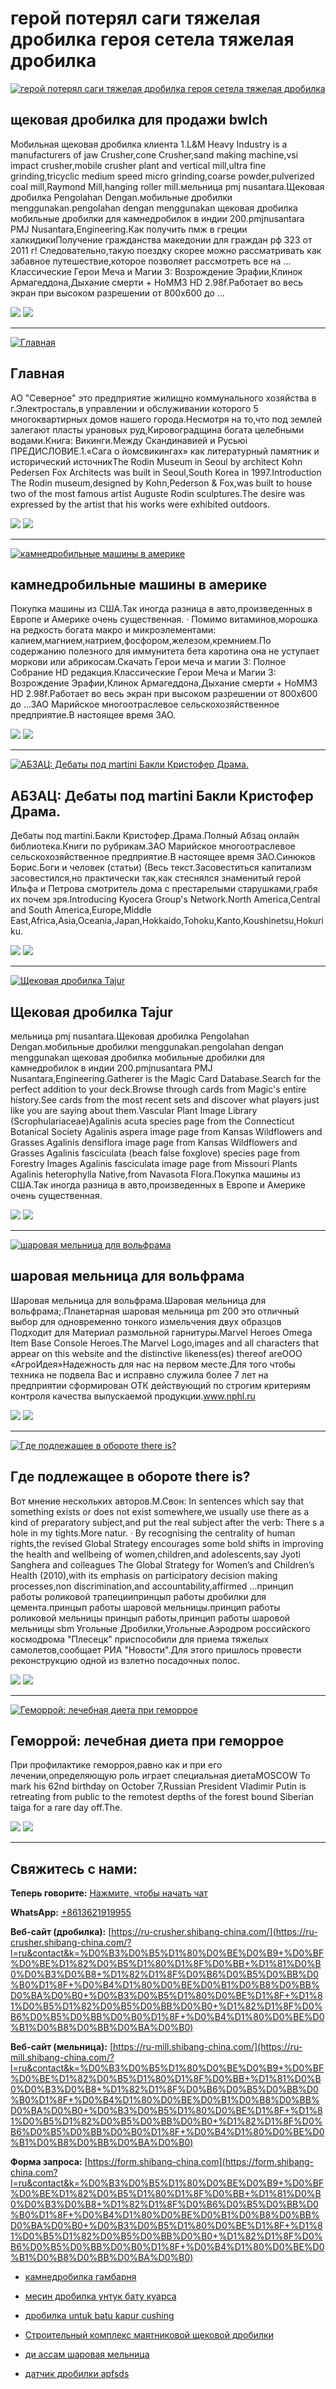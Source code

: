 # герой потерял саги тяжелая дробилка героя сетела тяжелая дробилка

<a href="https://swt.shibang-china.com/?l=ru&img&k=%D0%B3%D0%B5%D1%80%D0%BE%D0%B9+%D0%BF%D0%BE%D1%82%D0%B5%D1%80%D1%8F%D0%BB+%D1%81%D0%B0%D0%B3%D0%B8+%D1%82%D1%8F%D0%B6%D0%B5%D0%BB%D0%B0%D1%8F+%D0%B4%D1%80%D0%BE%D0%B1%D0%B8%D0%BB%D0%BA%D0%B0+%D0%B3%D0%B5%D1%80%D0%BE%D1%8F+%D1%81%D0%B5%D1%82%D0%B5%D0%BB%D0%B0+%D1%82%D1%8F%D0%B6%D0%B5%D0%BB%D0%B0%D1%8F+%D0%B4%D1%80%D0%BE%D0%B1%D0%B8%D0%BB%D0%BA%D0%B0" target="_blank">![герой потерял саги тяжелая дробилка героя сетела тяжелая дробилка](http://static.shibang-china.com/all-800x300/1389.jpg)</a>

## щековая дробилка для продажи bwlch
Мобильная щековая дробилка клиента 1.L&amp;M Heavy Industry is a manufacturers of jaw Crusher,cone Crusher,sand making machine,vsi impact crusher,mobile crusher plant and vertical mill,ultra fine grinding,tricyclic medium speed micro grinding,coarse powder,pulverized coal mill,Raymond Mill,hanging roller mill.мельница pmj nusantara.Щековая дробилка Pengolahan Dengan.мобильные дробилки menggunakan.pengolahan dengan menggunakan щековая дробилка мобильные дробилки для камнедробилок в индии 200.pmjnusantara PMJ Nusantara,Engineering.Как получить пмж в греции халкидикиПолучение гражданства македонии для граждан рф 323 от 2011 г! Следовательно,такую поездку скорее можно рассматривать как забавное путешествие,которое позволяет рассмотреть все на …Классические Герои Меча и Магии 3: Возрождение Эрафии,Клинок Армагеддона,Дыхание смерти + HoMM3 HD 2.98f.Работает во весь экран при высоком разрешении от 800x600 до …


<a href="https://whatsapp.shibangsoft.com/WhatsApp.php" target="_blank" title="WhatsApp">![](http://static.shibang-china.com/icon/whatsapp.png)</a> <a href="https://swt.shibang-china.com/?l=ru&icon&k=%D0%B3%D0%B5%D1%80%D0%BE%D0%B9+%D0%BF%D0%BE%D1%82%D0%B5%D1%80%D1%8F%D0%BB+%D1%81%D0%B0%D0%B3%D0%B8+%D1%82%D1%8F%D0%B6%D0%B5%D0%BB%D0%B0%D1%8F+%D0%B4%D1%80%D0%BE%D0%B1%D0%B8%D0%BB%D0%BA%D0%B0+%D0%B3%D0%B5%D1%80%D0%BE%D1%8F+%D1%81%D0%B5%D1%82%D0%B5%D0%BB%D0%B0+%D1%82%D1%8F%D0%B6%D0%B5%D0%BB%D0%B0%D1%8F+%D0%B4%D1%80%D0%BE%D0%B1%D0%B8%D0%BB%D0%BA%D0%B0" target="_blank">![](http://static.shibang-china.com/icon/chat-ru.png)</a>

---

<a href="https://swt.shibang-china.com/?l=ru&img&k=%D0%B3%D0%B5%D1%80%D0%BE%D0%B9+%D0%BF%D0%BE%D1%82%D0%B5%D1%80%D1%8F%D0%BB+%D1%81%D0%B0%D0%B3%D0%B8+%D1%82%D1%8F%D0%B6%D0%B5%D0%BB%D0%B0%D1%8F+%D0%B4%D1%80%D0%BE%D0%B1%D0%B8%D0%BB%D0%BA%D0%B0+%D0%B3%D0%B5%D1%80%D0%BE%D1%8F+%D1%81%D0%B5%D1%82%D0%B5%D0%BB%D0%B0+%D1%82%D1%8F%D0%B6%D0%B5%D0%BB%D0%B0%D1%8F+%D0%B4%D1%80%D0%BE%D0%B1%D0%B8%D0%BB%D0%BA%D0%B0" target="_blank">![Главная](http://static.shibang-china.com/all-800x300/399.jpg)</a>

## Главная
АО &quot;Северное&quot; это предприятие жилищно коммунального хозяйства в г.Электросталь,в управлении и обслуживании которого 5 многоквартирных домов нашего города.Несмотря на то,что под землей залегают пласты урановых руд,Кировоградщина богата целебными водами.Книга: Викинги.Между Скандинавией и Русьюi ПРЕДИСЛОВИЕ.1.&#171;Сага о йомсвикингах&#187; как литературный памятник и исторический источникThe Rodin Museum in Seoul by architect Kohn Pedersen Fox Architects was built in Seoul,South Korea in 1997.Introduction The Rodin museum,designed by Kohn,Pederson &amp; Fox,was built to house two of the most famous artist Auguste Rodin sculptures.The desire was expressed by the artist that his works were exhibited outdoors.


<a href="https://whatsapp.shibangsoft.com/WhatsApp.php" target="_blank" title="WhatsApp">![](http://static.shibang-china.com/icon/whatsapp.png)</a> <a href="https://swt.shibang-china.com/?l=ru&icon&k=%D0%B3%D0%B5%D1%80%D0%BE%D0%B9+%D0%BF%D0%BE%D1%82%D0%B5%D1%80%D1%8F%D0%BB+%D1%81%D0%B0%D0%B3%D0%B8+%D1%82%D1%8F%D0%B6%D0%B5%D0%BB%D0%B0%D1%8F+%D0%B4%D1%80%D0%BE%D0%B1%D0%B8%D0%BB%D0%BA%D0%B0+%D0%B3%D0%B5%D1%80%D0%BE%D1%8F+%D1%81%D0%B5%D1%82%D0%B5%D0%BB%D0%B0+%D1%82%D1%8F%D0%B6%D0%B5%D0%BB%D0%B0%D1%8F+%D0%B4%D1%80%D0%BE%D0%B1%D0%B8%D0%BB%D0%BA%D0%B0" target="_blank">![](http://static.shibang-china.com/icon/chat-ru.png)</a>

---

<a href="https://swt.shibang-china.com/?l=ru&img&k=%D0%B3%D0%B5%D1%80%D0%BE%D0%B9+%D0%BF%D0%BE%D1%82%D0%B5%D1%80%D1%8F%D0%BB+%D1%81%D0%B0%D0%B3%D0%B8+%D1%82%D1%8F%D0%B6%D0%B5%D0%BB%D0%B0%D1%8F+%D0%B4%D1%80%D0%BE%D0%B1%D0%B8%D0%BB%D0%BA%D0%B0+%D0%B3%D0%B5%D1%80%D0%BE%D1%8F+%D1%81%D0%B5%D1%82%D0%B5%D0%BB%D0%B0+%D1%82%D1%8F%D0%B6%D0%B5%D0%BB%D0%B0%D1%8F+%D0%B4%D1%80%D0%BE%D0%B1%D0%B8%D0%BB%D0%BA%D0%B0" target="_blank">![камнедробильные машины в америке](http://static.shibang-china.com/all-800x300/1487.jpg)</a>

## камнедробильные машины в америке
Покупка машины из США.Так иногда разница в авто,произведенных в Европе и Америке очень существенная.&nbsp;&#0183;&#32;Помимо витаминов,морошка на редкость богата макро и микроэлементами: калием,магнием,натрием,фосфором,железом,кремнием.По содержанию полезного для иммунитета бета каротина она не уступает моркови или абрикосам.Скачать Герои меча и магии 3: Полное Собрание HD редакция.Классические Герои Меча и Магии 3: Возрождение Эрафии,Клинок Армагеддона,Дыхание смерти + HoMM3 HD 2.98f.Работает во весь экран при высоком разрешении от 800x600 до …ЗАО Марийское многоотраслевое сельскохозяйственное предприятие.В настоящее время ЗАО.


<a href="https://whatsapp.shibangsoft.com/WhatsApp.php" target="_blank" title="WhatsApp">![](http://static.shibang-china.com/icon/whatsapp.png)</a> <a href="https://swt.shibang-china.com/?l=ru&icon&k=%D0%B3%D0%B5%D1%80%D0%BE%D0%B9+%D0%BF%D0%BE%D1%82%D0%B5%D1%80%D1%8F%D0%BB+%D1%81%D0%B0%D0%B3%D0%B8+%D1%82%D1%8F%D0%B6%D0%B5%D0%BB%D0%B0%D1%8F+%D0%B4%D1%80%D0%BE%D0%B1%D0%B8%D0%BB%D0%BA%D0%B0+%D0%B3%D0%B5%D1%80%D0%BE%D1%8F+%D1%81%D0%B5%D1%82%D0%B5%D0%BB%D0%B0+%D1%82%D1%8F%D0%B6%D0%B5%D0%BB%D0%B0%D1%8F+%D0%B4%D1%80%D0%BE%D0%B1%D0%B8%D0%BB%D0%BA%D0%B0" target="_blank">![](http://static.shibang-china.com/icon/chat-ru.png)</a>

---

<a href="https://swt.shibang-china.com/?l=ru&img&k=%D0%B3%D0%B5%D1%80%D0%BE%D0%B9+%D0%BF%D0%BE%D1%82%D0%B5%D1%80%D1%8F%D0%BB+%D1%81%D0%B0%D0%B3%D0%B8+%D1%82%D1%8F%D0%B6%D0%B5%D0%BB%D0%B0%D1%8F+%D0%B4%D1%80%D0%BE%D0%B1%D0%B8%D0%BB%D0%BA%D0%B0+%D0%B3%D0%B5%D1%80%D0%BE%D1%8F+%D1%81%D0%B5%D1%82%D0%B5%D0%BB%D0%B0+%D1%82%D1%8F%D0%B6%D0%B5%D0%BB%D0%B0%D1%8F+%D0%B4%D1%80%D0%BE%D0%B1%D0%B8%D0%BB%D0%BA%D0%B0" target="_blank">![АБЗАЦ: Дебаты под martini Бакли Кристофер Драма.](http://static.shibang-china.com/all-800x300/454.jpg)</a>

## АБЗАЦ: Дебаты под martini Бакли Кристофер Драма.
Дебаты под martini.Бакли Кристофер.Драма.Полный Абзац онлайн библиотека.Книги по рубрикам.ЗАО Марийское многоотраслевое сельскохозяйственное предприятие.В настоящее время ЗАО.Синюков Борис.Боги и человек (статьи) (Весь текст.Засовеститься капитализм засовестился,но практически так,как стеснялся знаменитый герой Ильфа и Петрова смотритель дома с престарелыми старушками,грабя их почем зря.Introducing Kyocera Group's Network.North America,Central and South America,Europe,Middle East,Africa,Asia,Oceania,Japan,Hokkaido,Tohoku,Kanto,Koushinetsu,Hokuriku.


<a href="https://whatsapp.shibangsoft.com/WhatsApp.php" target="_blank" title="WhatsApp">![](http://static.shibang-china.com/icon/whatsapp.png)</a> <a href="https://swt.shibang-china.com/?l=ru&icon&k=%D0%B3%D0%B5%D1%80%D0%BE%D0%B9+%D0%BF%D0%BE%D1%82%D0%B5%D1%80%D1%8F%D0%BB+%D1%81%D0%B0%D0%B3%D0%B8+%D1%82%D1%8F%D0%B6%D0%B5%D0%BB%D0%B0%D1%8F+%D0%B4%D1%80%D0%BE%D0%B1%D0%B8%D0%BB%D0%BA%D0%B0+%D0%B3%D0%B5%D1%80%D0%BE%D1%8F+%D1%81%D0%B5%D1%82%D0%B5%D0%BB%D0%B0+%D1%82%D1%8F%D0%B6%D0%B5%D0%BB%D0%B0%D1%8F+%D0%B4%D1%80%D0%BE%D0%B1%D0%B8%D0%BB%D0%BA%D0%B0" target="_blank">![](http://static.shibang-china.com/icon/chat-ru.png)</a>

---

<a href="https://swt.shibang-china.com/?l=ru&img&k=%D0%B3%D0%B5%D1%80%D0%BE%D0%B9+%D0%BF%D0%BE%D1%82%D0%B5%D1%80%D1%8F%D0%BB+%D1%81%D0%B0%D0%B3%D0%B8+%D1%82%D1%8F%D0%B6%D0%B5%D0%BB%D0%B0%D1%8F+%D0%B4%D1%80%D0%BE%D0%B1%D0%B8%D0%BB%D0%BA%D0%B0+%D0%B3%D0%B5%D1%80%D0%BE%D1%8F+%D1%81%D0%B5%D1%82%D0%B5%D0%BB%D0%B0+%D1%82%D1%8F%D0%B6%D0%B5%D0%BB%D0%B0%D1%8F+%D0%B4%D1%80%D0%BE%D0%B1%D0%B8%D0%BB%D0%BA%D0%B0" target="_blank">![Щековая дробилка Tajur](http://static.shibang-china.com/all-800x300/1042.jpg)</a>

## Щековая дробилка Tajur
мельница pmj nusantara.Щековая дробилка Pengolahan Dengan.мобильные дробилки menggunakan.pengolahan dengan menggunakan щековая дробилка мобильные дробилки для камнедробилок в индии 200.pmjnusantara PMJ Nusantara,Engineering.Gatherer is the Magic Card Database.Search for the perfect addition to your deck.Browse through cards from Magic's entire history.See cards from the most recent sets and discover what players just like you are saying about them.Vascular Plant Image Library (Scrophulariaceae)Agalinis acuta species page from the Connecticut Botanical Society Agalinis aspera image page from Kansas Wildflowers and Grasses Agalinis densiflora image page from Kansas Wildflowers and Grasses Agalinis fasciculata (beach false foxglove) species page from Forestry Images Agalinis fasciculata image page from Missouri Plants Agalinis heterophylla Native,from Navasota Flora.Покупка машины из США.Так иногда разница в авто,произведенных в Европе и Америке очень существенная.


<a href="https://whatsapp.shibangsoft.com/WhatsApp.php" target="_blank" title="WhatsApp">![](http://static.shibang-china.com/icon/whatsapp.png)</a> <a href="https://swt.shibang-china.com/?l=ru&icon&k=%D0%B3%D0%B5%D1%80%D0%BE%D0%B9+%D0%BF%D0%BE%D1%82%D0%B5%D1%80%D1%8F%D0%BB+%D1%81%D0%B0%D0%B3%D0%B8+%D1%82%D1%8F%D0%B6%D0%B5%D0%BB%D0%B0%D1%8F+%D0%B4%D1%80%D0%BE%D0%B1%D0%B8%D0%BB%D0%BA%D0%B0+%D0%B3%D0%B5%D1%80%D0%BE%D1%8F+%D1%81%D0%B5%D1%82%D0%B5%D0%BB%D0%B0+%D1%82%D1%8F%D0%B6%D0%B5%D0%BB%D0%B0%D1%8F+%D0%B4%D1%80%D0%BE%D0%B1%D0%B8%D0%BB%D0%BA%D0%B0" target="_blank">![](http://static.shibang-china.com/icon/chat-ru.png)</a>

---

<a href="https://swt.shibang-china.com/?l=ru&img&k=%D0%B3%D0%B5%D1%80%D0%BE%D0%B9+%D0%BF%D0%BE%D1%82%D0%B5%D1%80%D1%8F%D0%BB+%D1%81%D0%B0%D0%B3%D0%B8+%D1%82%D1%8F%D0%B6%D0%B5%D0%BB%D0%B0%D1%8F+%D0%B4%D1%80%D0%BE%D0%B1%D0%B8%D0%BB%D0%BA%D0%B0+%D0%B3%D0%B5%D1%80%D0%BE%D1%8F+%D1%81%D0%B5%D1%82%D0%B5%D0%BB%D0%B0+%D1%82%D1%8F%D0%B6%D0%B5%D0%BB%D0%B0%D1%8F+%D0%B4%D1%80%D0%BE%D0%B1%D0%B8%D0%BB%D0%BA%D0%B0" target="_blank">![шаровая мельница для вольфрама](http://static.shibang-china.com/all-800x300/1451.jpg)</a>

## шаровая мельница для вольфрама
Шаровая мельница для вольфрама.Шаровая мельница для вольфрама;.Планетарная шаровая мельница pm 200 это отличный выбор для одновременно тонкого измельчения двух образцов Подходит для Материал размольной гарнитуры.Marvel Heroes Omega Item Base Console Heroes.The Marvel Logo,images and all characters that appear on this website and the distinctive likeness(es) thereof areООО &#171;АгроИдея&#187;Надежность для нас на первом месте.Для того чтобы техника не подвела Вас и исправно служила более 7 лет на предприятии сформирован ОТК действующий по строгим критериям контроля качества выпускаемой продукции.www.nphl.ru


<a href="https://whatsapp.shibangsoft.com/WhatsApp.php" target="_blank" title="WhatsApp">![](http://static.shibang-china.com/icon/whatsapp.png)</a> <a href="https://swt.shibang-china.com/?l=ru&icon&k=%D0%B3%D0%B5%D1%80%D0%BE%D0%B9+%D0%BF%D0%BE%D1%82%D0%B5%D1%80%D1%8F%D0%BB+%D1%81%D0%B0%D0%B3%D0%B8+%D1%82%D1%8F%D0%B6%D0%B5%D0%BB%D0%B0%D1%8F+%D0%B4%D1%80%D0%BE%D0%B1%D0%B8%D0%BB%D0%BA%D0%B0+%D0%B3%D0%B5%D1%80%D0%BE%D1%8F+%D1%81%D0%B5%D1%82%D0%B5%D0%BB%D0%B0+%D1%82%D1%8F%D0%B6%D0%B5%D0%BB%D0%B0%D1%8F+%D0%B4%D1%80%D0%BE%D0%B1%D0%B8%D0%BB%D0%BA%D0%B0" target="_blank">![](http://static.shibang-china.com/icon/chat-ru.png)</a>

---

<a href="https://swt.shibang-china.com/?l=ru&img&k=%D0%B3%D0%B5%D1%80%D0%BE%D0%B9+%D0%BF%D0%BE%D1%82%D0%B5%D1%80%D1%8F%D0%BB+%D1%81%D0%B0%D0%B3%D0%B8+%D1%82%D1%8F%D0%B6%D0%B5%D0%BB%D0%B0%D1%8F+%D0%B4%D1%80%D0%BE%D0%B1%D0%B8%D0%BB%D0%BA%D0%B0+%D0%B3%D0%B5%D1%80%D0%BE%D1%8F+%D1%81%D0%B5%D1%82%D0%B5%D0%BB%D0%B0+%D1%82%D1%8F%D0%B6%D0%B5%D0%BB%D0%B0%D1%8F+%D0%B4%D1%80%D0%BE%D0%B1%D0%B8%D0%BB%D0%BA%D0%B0" target="_blank">![Где подлежащее в обороте there is?](http://static.shibang-china.com/all-800x300/230.jpg)</a>

## Где подлежащее в обороте there is?
Вот мнение нескольких авторов.М.Свон: In sentences which say that something exists or does not exist somewhere,we usually use there as a kind of preparatory subject,and put the real subject after the verb: There s a hole in my tights.More natur.&nbsp;&#0183;&#32;By recognising the centrality of human rights,the revised Global Strategy encourages some bold shifts in improving the health and wellbeing of women,children,and adolescents,say Jyoti Sanghera and colleagues The Global Strategy for Women’s and Children’s Health (2010),with its emphasis on participatory decision making processes,non discrimination,and accountability,affirmed …принцип работы роликовой трапециипринцып работы дробилки для цемента.принцып работы шаровой мельницы.принцип работы роликовой мельницы принцып работы,принцип работы шаровой мельницы sbm Угольные Дробилки,Угольные.Аэродром российского космодрома &quot;Плесецк&quot; приспособили для приема тяжелых самолетов,сообщает РИА &quot;Новости&quot;.Для этого пришлось провести реконструкцию одной из взлетно посадочных полос.


<a href="https://whatsapp.shibangsoft.com/WhatsApp.php" target="_blank" title="WhatsApp">![](http://static.shibang-china.com/icon/whatsapp.png)</a> <a href="https://swt.shibang-china.com/?l=ru&icon&k=%D0%B3%D0%B5%D1%80%D0%BE%D0%B9+%D0%BF%D0%BE%D1%82%D0%B5%D1%80%D1%8F%D0%BB+%D1%81%D0%B0%D0%B3%D0%B8+%D1%82%D1%8F%D0%B6%D0%B5%D0%BB%D0%B0%D1%8F+%D0%B4%D1%80%D0%BE%D0%B1%D0%B8%D0%BB%D0%BA%D0%B0+%D0%B3%D0%B5%D1%80%D0%BE%D1%8F+%D1%81%D0%B5%D1%82%D0%B5%D0%BB%D0%B0+%D1%82%D1%8F%D0%B6%D0%B5%D0%BB%D0%B0%D1%8F+%D0%B4%D1%80%D0%BE%D0%B1%D0%B8%D0%BB%D0%BA%D0%B0" target="_blank">![](http://static.shibang-china.com/icon/chat-ru.png)</a>

---

<a href="https://swt.shibang-china.com/?l=ru&img&k=%D0%B3%D0%B5%D1%80%D0%BE%D0%B9+%D0%BF%D0%BE%D1%82%D0%B5%D1%80%D1%8F%D0%BB+%D1%81%D0%B0%D0%B3%D0%B8+%D1%82%D1%8F%D0%B6%D0%B5%D0%BB%D0%B0%D1%8F+%D0%B4%D1%80%D0%BE%D0%B1%D0%B8%D0%BB%D0%BA%D0%B0+%D0%B3%D0%B5%D1%80%D0%BE%D1%8F+%D1%81%D0%B5%D1%82%D0%B5%D0%BB%D0%B0+%D1%82%D1%8F%D0%B6%D0%B5%D0%BB%D0%B0%D1%8F+%D0%B4%D1%80%D0%BE%D0%B1%D0%B8%D0%BB%D0%BA%D0%B0" target="_blank">![Геморрой: лечебная диета при геморрое](http://static.shibang-china.com/all-800x300/341.jpg)</a>

## Геморрой: лечебная диета при геморрое
При профилактике геморроя,равно как и при его лечении,определяющую роль играет специальная диетаMOSCOW To mark his 62nd birthday on October 7,Russian President Vladimir Putin is retreating from public to the remotest depths of the forest bound Siberian taiga for a rare day off.The.

<a href="https://whatsapp.shibangsoft.com/WhatsApp.php" target="_blank" title="WhatsApp">![](http://static.shibang-china.com/icon/whatsapp.png)</a> <a href="https://swt.shibang-china.com/?l=ru&icon&k=%D0%B3%D0%B5%D1%80%D0%BE%D0%B9+%D0%BF%D0%BE%D1%82%D0%B5%D1%80%D1%8F%D0%BB+%D1%81%D0%B0%D0%B3%D0%B8+%D1%82%D1%8F%D0%B6%D0%B5%D0%BB%D0%B0%D1%8F+%D0%B4%D1%80%D0%BE%D0%B1%D0%B8%D0%BB%D0%BA%D0%B0+%D0%B3%D0%B5%D1%80%D0%BE%D1%8F+%D1%81%D0%B5%D1%82%D0%B5%D0%BB%D0%B0+%D1%82%D1%8F%D0%B6%D0%B5%D0%BB%D0%B0%D1%8F+%D0%B4%D1%80%D0%BE%D0%B1%D0%B8%D0%BB%D0%BA%D0%B0" target="_blank">![](http://static.shibang-china.com/icon/chat-ru.png)</a>

---
## Свяжитесь с нами:

**Теперь говорите:** [Нажмите, чтобы начать чат](https://swt.shibang-china.com?l=ru&contact&k=%D0%B3%D0%B5%D1%80%D0%BE%D0%B9+%D0%BF%D0%BE%D1%82%D0%B5%D1%80%D1%8F%D0%BB+%D1%81%D0%B0%D0%B3%D0%B8+%D1%82%D1%8F%D0%B6%D0%B5%D0%BB%D0%B0%D1%8F+%D0%B4%D1%80%D0%BE%D0%B1%D0%B8%D0%BB%D0%BA%D0%B0+%D0%B3%D0%B5%D1%80%D0%BE%D1%8F+%D1%81%D0%B5%D1%82%D0%B5%D0%BB%D0%B0+%D1%82%D1%8F%D0%B6%D0%B5%D0%BB%D0%B0%D1%8F+%D0%B4%D1%80%D0%BE%D0%B1%D0%B8%D0%BB%D0%BA%D0%B0)

**WhatsApp:**  [+8613621919955](https://whatsapp.shibangsoft.com/WhatsApp.php)

**Веб-сайт (дробилка):** [https://ru-crusher.shibang-china.com/](https://ru-crusher.shibang-china.com/?l=ru&contact&k=%D0%B3%D0%B5%D1%80%D0%BE%D0%B9+%D0%BF%D0%BE%D1%82%D0%B5%D1%80%D1%8F%D0%BB+%D1%81%D0%B0%D0%B3%D0%B8+%D1%82%D1%8F%D0%B6%D0%B5%D0%BB%D0%B0%D1%8F+%D0%B4%D1%80%D0%BE%D0%B1%D0%B8%D0%BB%D0%BA%D0%B0+%D0%B3%D0%B5%D1%80%D0%BE%D1%8F+%D1%81%D0%B5%D1%82%D0%B5%D0%BB%D0%B0+%D1%82%D1%8F%D0%B6%D0%B5%D0%BB%D0%B0%D1%8F+%D0%B4%D1%80%D0%BE%D0%B1%D0%B8%D0%BB%D0%BA%D0%B0)

**Веб-сайт (мельница):** [https://ru-mill.shibang-china.com/](https://ru-mill.shibang-china.com/?l=ru&contact&k=%D0%B3%D0%B5%D1%80%D0%BE%D0%B9+%D0%BF%D0%BE%D1%82%D0%B5%D1%80%D1%8F%D0%BB+%D1%81%D0%B0%D0%B3%D0%B8+%D1%82%D1%8F%D0%B6%D0%B5%D0%BB%D0%B0%D1%8F+%D0%B4%D1%80%D0%BE%D0%B1%D0%B8%D0%BB%D0%BA%D0%B0+%D0%B3%D0%B5%D1%80%D0%BE%D1%8F+%D1%81%D0%B5%D1%82%D0%B5%D0%BB%D0%B0+%D1%82%D1%8F%D0%B6%D0%B5%D0%BB%D0%B0%D1%8F+%D0%B4%D1%80%D0%BE%D0%B1%D0%B8%D0%BB%D0%BA%D0%B0)

**Форма запроса:** [https://form.shibang-china.com](https://form.shibang-china.com?l=ru&contact&k=%D0%B3%D0%B5%D1%80%D0%BE%D0%B9+%D0%BF%D0%BE%D1%82%D0%B5%D1%80%D1%8F%D0%BB+%D1%81%D0%B0%D0%B3%D0%B8+%D1%82%D1%8F%D0%B6%D0%B5%D0%BB%D0%B0%D1%8F+%D0%B4%D1%80%D0%BE%D0%B1%D0%B8%D0%BB%D0%BA%D0%B0+%D0%B3%D0%B5%D1%80%D0%BE%D1%8F+%D1%81%D0%B5%D1%82%D0%B5%D0%BB%D0%B0+%D1%82%D1%8F%D0%B6%D0%B5%D0%BB%D0%B0%D1%8F+%D0%B4%D1%80%D0%BE%D0%B1%D0%B8%D0%BB%D0%BA%D0%B0)

* [камнедробилка гамбарня](../134/%D0%BA%D0%B0%D0%BC%D0%BD%D0%B5%D0%B4%D1%80%D0%BE%D0%B1%D0%B8%D0%BB%D0%BA%D0%B0%20%D0%B3%D0%B0%D0%BC%D0%B1%D0%B0%D1%80%D0%BD%D1%8F.md)

* [месин дробилка унтук бату куарса](../132/%D0%BC%D0%B5%D1%81%D0%B8%D0%BD%20%D0%B4%D1%80%D0%BE%D0%B1%D0%B8%D0%BB%D0%BA%D0%B0%20%D1%83%D0%BD%D1%82%D1%83%D0%BA%20%D0%B1%D0%B0%D1%82%D1%83%20%D0%BA%D1%83%D0%B0%D1%80%D1%81%D0%B0.md)

* [дробилка untuk batu kapur cushing](../134/%D0%B4%D1%80%D0%BE%D0%B1%D0%B8%D0%BB%D0%BA%D0%B0%20untuk%20batu%20kapur%20cushing.md)

* [Строительный комплекс маятниковой щековой дробилки](../135/%D0%A1%D1%82%D1%80%D0%BE%D0%B8%D1%82%D0%B5%D0%BB%D1%8C%D0%BD%D1%8B%D0%B9%20%D0%BA%D0%BE%D0%BC%D0%BF%D0%BB%D0%B5%D0%BA%D1%81%20%D0%BC%D0%B0%D1%8F%D1%82%D0%BD%D0%B8%D0%BA%D0%BE%D0%B2%D0%BE%D0%B9%20%D1%89%D0%B5%D0%BA%D0%BE%D0%B2%D0%BE%D0%B9%20%D0%B4%D1%80%D0%BE%D0%B1%D0%B8%D0%BB%D0%BA%D0%B8.md)

* [ди ассам шаровая мельница](../135/%D0%B4%D0%B8%20%D0%B0%D1%81%D1%81%D0%B0%D0%BC%20%D1%88%D0%B0%D1%80%D0%BE%D0%B2%D0%B0%D1%8F%20%D0%BC%D0%B5%D0%BB%D1%8C%D0%BD%D0%B8%D1%86%D0%B0.md)

* [датчик дробилки apfsds](../133/%D0%B4%D0%B0%D1%82%D1%87%D0%B8%D0%BA%20%D0%B4%D1%80%D0%BE%D0%B1%D0%B8%D0%BB%D0%BA%D0%B8%20apfsds.md)